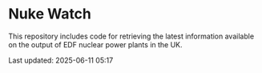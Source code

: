 # Nuke Watch

This repository includes code for retrieving the latest information available on the output of EDF nuclear power plants in the UK.

Last updated: 2025-06-11 05:17
